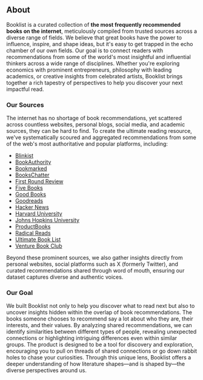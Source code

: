 ## About

Booklist is a curated collection of **the most frequently recommended books on the internet**, meticulously compiled from trusted sources across a diverse range of fields. We believe that great books have the power to influence, inspire, and shape ideas, but it's easy to get trapped in the echo chamber of our own fields. Our goal is to connect readers with recommendations from some of the world's most insightful and influential thinkers across a wide range of disciplines. Whether you're exploring economics with prominent entrepreneurs, philosophy with leading academics, or creative insights from celebrated artists, Booklist brings together a rich tapestry of perspectives to help you discover your next impactful read.

### Our Sources

The internet has no shortage of book recommendations, yet scattered across countless websites, personal blogs, social media, and academic sources, they can be hard to find. To create the ultimate reading resource, we've systematically scoured and aggregated recommendations from some of the web's most authoritative and popular platforms, including:

- [Blinkist](https://www.blinkist.com/)
- [BookAuthority](https://bookauthority.org/)
- [Bookmarked](https://www.bookmarked.club/)
- [BooksChatter](https://bookschatter.com/)
- [First Round Review](https://review.firstround.com/)
- [Five Books](https://fivebooks.com/)
- [Good Books](https://www.goodbooks.io/)
- [Goodreads](https://www.goodreads.com/)
- [Hacker News](https://news.ycombinator.com/)
- [Harvard University](https://news.harvard.edu/)
- [Johns Hopkins University](https://hub.jhu.edu/)
- [ProductBooks](https://www.productbooks.co/)
- [Radical Reads](https://radicalreads.com/)
- [Ultimate Book List](https://ultimatebooklist.com/)
- [Venture Book Club](https://www.venturebookclub.com/)

Beyond these prominent sources, we also gather insights directly from personal websites, social platforms such as X (formerly Twitter), and curated recommendations shared through word of mouth, ensuring our dataset captures diverse and authentic voices.

### Our Goal

We built Booklist not only to help you discover what to read next but also to uncover insights hidden within the overlap of book recommendations. The books someone chooses to recommend say a lot about who they are, their interests, and their values. By analyzing shared recommendations, we can identify similarities between different types of people, revealing unexpected connections or highlighting intriguing differences even within similar groups. The product is designed to be a tool for discovery and exploration, encouraging you to pull on threads of shared connections or go down rabbit holes to chase your curiosities. Through this unique lens, Booklist offers a deeper understanding of how literature shapes—and is shaped by—the diverse perspectives around us.
